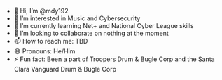 - 👋 Hi, I’m @mdy192
- 👀 I’m interested in Music and Cybersecurity
- 🌱 I’m currently learning Net+ and National Cyber League skills
- 💞️ I’m looking to collaborate on nothing at the moment
- 📫 How to reach me: TBD
- 😄 Pronouns: He/Him
- ⚡ Fun fact: Been a part of Troopers Drum & Bugle Corp and the Santa Clara Vanguard Drum & Bugle Corp 

<!---
mdy192/mdy192 is a ✨ special ✨ repository because its `README.md` (this file) appears on your GitHub profile.
You can click the Preview link to take a look at your changes.
--->
